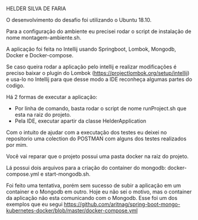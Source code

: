 HELDER SILVA DE FARIA





O desenvolvimento do desafio foi utilizando o Ubuntu 18.10. 

Para a configuração do ambiente eu precisei rodar o script de instalação de nome montagem-ambiente.sh.

A aplicação foi feita no Intellij usando Springboot, Lombok, Mongodb, Docker e Docker-compose. 

Se caso queira rodar a aplicação pelo intellij e realizar modificações é preciso baixar o plugin do Lombok
(https://projectlombok.org/setup/intellij) e usa-lo no Intellij para que desse modo a IDE reconheça algumas 
partes do codigo.

Há 2 formas de executar a aplicação:

  - Por linha de comando, basta rodar o script de nome runProject.sh que esta na raiz do projeto.
  - Pela IDE, executar apartir da classe HelderApplication
  
Com o intuito de ajudar com a executação dos testes eu deixei no repositorio uma colection do POSTMAN
com alguns dos testes realizados por mim.
  
Você vai reparar que o projeto possui uma pasta docker na raiz do projeto. 

Lá possui dois arquivos para a criação do container do mongodb: docker-compose.yml e start-mongodb.sh.

Foi feito uma tentativa, porém sem sucesso de subir a aplicação em um container e o Mongodb em outro.
Hoje eu não sei o motivo, mas o container da aplicação não esta comunicando com o Mongodb. Esse foi um dos 
exemplos que eu segui https://github.com/aritnag/spring-boot-mongo-kubernetes-docker/blob/master/docker-compose.yml
